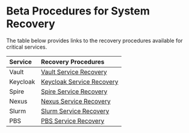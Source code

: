 # Beta Procedures for System Recovery

The table below provides links to the recovery procedures available for critical services.

| Service   |  Recovery Procedures |
|:----------|:--------------------|
| Vault     | [Vault Service Recovery](../security_and_authentication/Vault_Service_Recovery.md)    |
| Keycloak  | [Keycloak Service Recovery](../security_and_authentication/Keycloak_Service_Recovery.md) |
| Spire     | [Spire Service Recovery](../spire/Spire_Service_Recovery.md)    |
| Nexus     | [Nexus Service Recovery](../package_repository_management/Nexus_Service_Recovery.md)    |
| Slurm     | [Slurm Service Recovery](Slurm_Service_Recovery.md)    |
| PBS       | [PBS Service Recovery](PBS_Service_Recovery.md)      |
